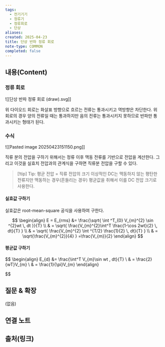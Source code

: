 ```yaml
---
tags:
  - 전기기기
  - 정류기
  - 정류회로
  - 단상
aliases: 
created: 2025-04-23
title: 단상 반파 정류 회로
note-type: COMMON
completed: false
---
```


## 내용(Content)

### 정류 회로

![[단상 반파 정류 회로 (draw).svg]]


위 다이오드 회로는 화살표 방향으로 흐르는 전류는 통과시키고 역방향은 차단한다. 위 회로의 경우 양의 전류일 때는 통과하지만 음의 전류는 통과시키지 못하므로 반파만 통과시키는 형태가 된다.

### 수식

![[Pasted image 20250423151150.png]]

직류 분의 전압을 구하기 위해서는 정류 이후 맥동 전류를 기반으로 전압을 계산한다. 그리고 이것을 실효치 전압과의 관계식을 구하면  직류분 전압을 구할 수 있다.

>[!tip] Tip: 평균 전압 = 직류 전압의 크기
>이상적인 DC는 맥동하지 않는 평탄한 전류지만 맥동하는 경우(흔들리는 경우) 평균값을 취해서 이를 DC 전압 크기로 사용한다.

#### 실효값 구하기

실효값은 root-mean-square 공식을 사용하여 구한다.

$$
\begin{align}
E = E_{rms} &= \frac{\sqrt{ \int ^T_{0} V_{m}^{2} \sin ^{2}wt \, dt  }}{T} \\
 & = \sqrt{ \frac{V_{m}^{2}\int^T \frac{1-\cos 2wt}{2} \, dt}{T} } \\
 & =  \sqrt{ \frac{V_{m}^{2} \int ^{T/2} \frac{1}{2}  \, dt}{T} } \\
 & = \sqrt{\frac{V_{m}^{2}}{4}  } =\frac{V_{m}}{2}
\end{align}
$$

#### 평균값 구하기

$$
\begin{align}
E_{d}  &= \frac{\int^T V_{m}\sin wt \, dt}{T}  \\
 & = \frac{2}{wT}V_{m} \\
 & = \frac{1}{\pi}V_{m}
\end{align}

$$



## 질문 & 확장

(없음)

## 연결 노트

## 출처(링크)

